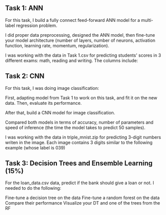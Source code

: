 ## Task 1: ANN

For this task, I build a fully connect feed-forward ANN model for a multi-label regression problem.

I did proper data preprocessing, designed the ANN model, 
then fine-tune your model architecture (number of layers, number of neurons, activation function, learning rate, momentum, regularization).

I was working with the data in Task 1.csv for predicting students' scores in 3 different exams: math, reading and writing. The columns include:

## Task 2: CNN 

For this task, I was doing image classification:

First, adapting  model from Task 1 to work on this task, and fit it on the new data. Then, evaluate its performance.

After that, build a CNN model for image classification.

Compared both models in terms of accuracy, number of parameters and speed of inference (the time the model takes to predict 50 samples).

I was working with the data in triple_mnist.zip for predicting 3-digit numbers writen in the image. 
Each image contains 3 digits similar to the following example (whose label is 039)

## Task 3: Decision Trees and Ensemble Learning (15%)

For the loan_data.csv data, predict if the bank should give a loan or not. I needed to do the following:

Fine-tune a decision tree on the data
Fine-tune a random forest on the data
Compare their performance
Visualize your DT and one of the trees from the RF
